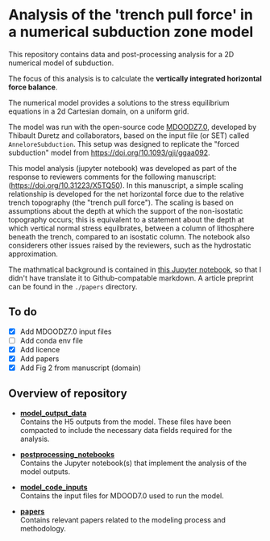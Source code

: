 #  Analysis of the 'trench pull force' in a numerical subduction zone model

This repository contains data and post-processing analysis for a 2D numerical model of subduction. 

The focus of this analysis is to calculate the **vertically integrated horizontal force balance**. 

The numerical model provides a solutions to the stress equilibrium equations in a 2d Cartesian domain, on a uniform grid. 

The model was run with the open-source code [MDOODZ7.0](https://github.com/tduretz/MDOODZ7.0), developed by Thibault Duretz and collaborators, based on the input file (or SET) called `AnneloreSubduction`. This setup was designed to replicate the "forced subduction" model from https://doi.org/10.1093/gji/ggaa092. 

This model analysis (jupyter notebook) was developed as part of the response to reviewers comments for the following manuscript: (https://doi.org/10.31223/X5TQ50). In this manuscript, a simple scaling relationship is developed for the net horizontal force due to the relative trench topography (the "trench pull force"). The scaling is based on assumptions about the depth at which the support of the non-isostatic topography occurs; this is equivalent to a statement about the depth at which vertical normal stress equilbrates, between a column of lithosphere beneath the trench, compared to an isostatic column. The notebook also considerers other issues raised by the reviewers, such as the hydrostatic approximation.


The mathmatical background is contained in [this Jupyter notebook](https://github.com/dansand/trench_pull_force/blob/main/postprocessing_notebooks/single_step_analysis.ipynb), so that I didn't have translate it to Github-compatable markdown. A article preprint can be found in the `./papers` directory. 

## To do

- [x] Add MDOODZ7.0 input files
- [ ] Add conda env file
- [x] Add licence
- [x] Add papers
- [x] Add Fig 2 from manuscript (domain)

## Overview of repository

- **[model_output_data](./model_output_data)**  
  Contains the H5 outputs from the model. These files have been compacted to include the necessary data fields required for the analysis.

- **[postprocessing_notebooks](./postprocessing_notebooks)**  
  Contains the Jupyter notebook(s) that implement the analysis of the model outputs.

- **[model_code_inputs](./model_code_inputs)**  
  Contains the input files for MDOOD7.0 used to run the model.

- **[papers](./papers)**  
  Contains relevant papers related to the modeling process and methodology.
